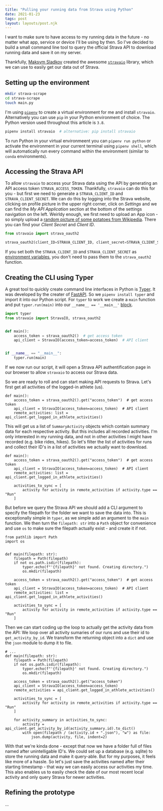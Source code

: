 ```yaml
---
title: "Pulling your running data from Strava using Python"
date: 2021-01-23
tags: post
layout: layouts/post.njk
---
```


I want to make sure to have access to my running data in the future - no matter
what app, service or device I'll be using by then. So I've decided to build a
small command line tool to query the official Strava API to download running
data and save it on my server.

Thankfully, [Maksym Sladkov](https://github.com/sladkovm) created the awesome
[`stravaio`](https://github.com/sladkovm/stravaio) library, which we can use to
easily get our data out of Strava.

## Setting up the environment

```bash
mkdir strava-scrape
cd strava-scrape
touch main.py
```

I'm using [`pipenv`](https://pipenv.pypa.io/en/latest/) to create a virtual
environment for me and install `stravaio`. Alternatively you can use `pip` in
your Python environment of choice. The Python version used throughout this
article is `3.8`.

```bash
pipenv install stravaio  # alternative: pip install stravaio
```

To run Python in your virtual environmeent you can ```pipenv run python``` or
activate the environment in your current terminal using ```pipenv shell```,
which will automatically run every command within the environment (similar to
`conda` environments).

## Accessing the Strava API

To allow `stravaio` to access your Strava data using the API by generating an
API access token `STRAVA_ACCESS_TOKEN`. Thankfully, `stravaio` can do this for
you - but first we need to generate a `STRAVA_CLIENT_ID` and
`STRAVA_CLIENT_SECRET`. We can do this by logging into the Strava website,
clicking on profile picture in the upper right corner, click on *Settings* and
we can find the *My API Application* section at the bottom of the settings
navigation on the left. Weirldy enough, we first need to upload an App icon - so
simply upload a [random picture of some potatoes from
Wikipedia](https://en.wikipedia.org/wiki/Potato#/media/File:Patates.jpg). There
you can find your *Client Secret* and *Client ID*.



```python
from stravaio import strava_oauth2

strava_oauth2(client_ID=STRAVA_CLIENT_ID, client_secret=STRAVA_CLIENT_SECRET)
```

If you set both the `STRAVA_CLIENT_ID` and `STRAVA_CLIENT_SECRET` as
[environment
variables](https://www.twilio.com/blog/2017/01/how-to-set-environment-variables.html),
you don't need to pass them to the `strava_oauth2` function.


## Creating the CLI using Typer

A great tool to quickly create command line interfaces in Python is
[Typer](https://typer.tiangolo.com/). It was developed by the creater of
[FastAPI](https://fastapi.tiangolo.com/). So we `pipenv install typer` and
import it into our Python script. For `typer` to work we create
a `main` function and put `typer.run(main)` into our `__name__ == '__main__'` [block](https://stackoverflow.com/questions/419163/what-does-if-name-main-do). 

```python
import typer
from stravaio import StravaIO, strava_oauth2


def main():
    access_token = strava_oauth2()  # get access token
    api_client = StravaIO(access_token=access_token)  # API client


if __name__ == "__main__":
    typer.run(main)
```
If we now run our script, it will open a Strava API authentification page in our
browser to allow `stravaio` to access our Strava data.

So we are ready to roll and can start making API requests to Strava. Let's first
get all activities of the logged-in athlete (us).

```python/3/
def main():
    access_token = strava_oauth2().get("access_token")  # get access token
    api_client = StravaIO(access_token=access_token)  # API client
    remote_activities: list = api_client.get_logged_in_athlete_activities()
```

This will get us a list of `SummaryActivity` objects which contain summary data
for each respective activity. But this includes all recorded activities. I'm
only interested in my running data, and not in other activities I might have
recorded (e.g. bike rides, hikes). So let's filter the list of activities for
runs and collect their ID's in a list of activities we actually want to
download.

```python/5-7/
def main():
    access_token = strava_oauth2().get("access_token")  # get access token
    api_client = StravaIO(access_token=access_token)  # API client
    remote_activities: list = api_client.get_logged_in_athlete_activities()

    activities_to_sync = [
        activity for activity in remote_activities if activity.type == "Run"
    ]
```

But before we query the Strava API we should add a CLI argument to specify the
filepath for the folder we want to save the data into. This is exceptionally
simple in `typer`, as we simple add an argument to the `main` function. We then
turn the `filepath: str` into a `Path` object for convenience and use `os` to 
make sure the filepath actually exist - and create it if not.

```python/0-1,5-8/
from pathlib import Path
import os


def main(filepath: str):
    filepath = Path(filepath)
    if not os.path.isdir(filepath):
        typer.echo(f"'{filepath}' not found. Creating directory.")
        os.mkdir(filepath)

    access_token = strava_oauth2().get("access_token")  # get access token
    api_client = StravaIO(access_token=access_token)  # API client
    remote_activities: list = api_client.get_logged_in_athlete_activities()

    activities_to_sync = [
        activity for activity in remote_activities if activity.type == "Run"
    ]
```

Then we can start coding up the loop to actually get the activity data from the
API: We loop over all activity sumaries of our runs and use their id to
`get_activity_by_id`. We transform the returning object into a `dict` and use
the `json` module to dump it to file.

```python/15-18/
# ...
def main(filepath: str):
    filepath = Path(filepath)
    if not os.path.isdir(filepath):
        typer.echo(f"'{filepath}' not found. Creating directory.")
        os.mkdir(filepath)

    access_token = strava_oauth2().get("access_token")
    api_client = StravaIO(access_token=access_token)
    remote_activities = api_client.get_logged_in_athlete_activities()

    activities_to_sync = [
        activity for activity in remote_activities if activity.type == "Run"
    ]
    
    for activity_summary in activities_to_sync:
        activity = api_client.get_activity_by_id(activity_summary.id).to_dict()
        with open(filepath / (activity.id + ".json"), "w") as file:
            json.dump(activity, file, indent=2)
```

With that we're kinda done - except that now we have a folder full of files
named after unintelligable ID's. We could set up a database (e.g. sqlite) to
store the running data and make it query-able. But for my purposes, it feels
like more of a hassle. So let's just save the activities named after their
starting timestamp - that way we can easily access our activities my time. This
also enables us to easily check the date of our most recent local activity
and only query Strava for newer activities.

## Refining the prototype

...

